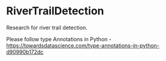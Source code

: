 # RiverTrailDetection
Research for river trail detection.

Please follow type Annotations in Python - 
https://towardsdatascience.com/type-annotations-in-python-d90990b172dc
